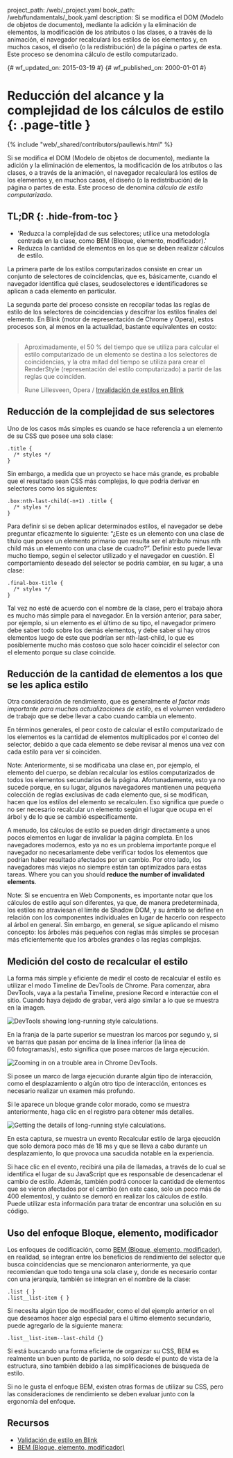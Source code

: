 project_path: /web/_project.yaml
book_path: /web/fundamentals/_book.yaml
description: Si se modifica el DOM (Modelo de objetos de documento), mediante la adición y la eliminación de elementos, la modificación de los atributos o las clases, o a través de la animación, el navegador recalculará los estilos de los elementos y, en muchos casos, el diseño (o la redistribución) de la página o partes de esta. Este proceso se denomina cálculo de estilo computarizado.

{# wf_updated_on: 2015-03-19 #}
{# wf_published_on: 2000-01-01 #}

# Reducción del alcance y la complejidad de los cálculos de estilo {: .page-title }

{% include "web/_shared/contributors/paullewis.html" %}


Si se modifica el DOM (Modelo de objetos de documento), mediante la adición y la eliminación de elementos, la modificación de los atributos o las clases, o a través de la animación, el navegador recalculará los estilos de los elementos y, en muchos casos, el diseño (o la redistribución) de la página o partes de esta. Este proceso de denomina <em>cálculo de estilo computarizado</em>.

## TL;DR {: .hide-from-toc }
- 'Reduzca la complejidad de sus selectores; utilice una metodología centrada en la clase, como BEM (Bloque, elemento, modificador).'
- Reduzca la cantidad de elementos en los que se deben realizar cálculos de estilo.


La primera parte de los estilos computarizados consiste en crear un conjunto de selectores de coincidencias, que es, básicamente, cuando el navegador identifica qué clases, seudoselectores e identificadores se aplican a cada elemento en particular.

La segunda parte del proceso consiste en recopilar todas las reglas de estilo de los selectores de coincidencias y descifrar los estilos finales del elemento. En Blink (motor de representación de Chrome y Opera), estos procesos son, al menos en la actualidad, bastante equivalentes en costo:

<div class="quote" style="margin-top: 30px;">
  <div class="container">
    <blockquote class="quote__content g-wide--push-1 g-wide--pull-1 g-medium--push-1">Aproximadamente, el 50 % del tiempo que se utiliza para calcular el estilo computarizado de un elemento se destina a los selectores de coincidencias, y la otra mitad del tiempo se utiliza para crear el RenderStyle (representación del estilo computarizado) a partir de las reglas que coinciden.
    <p>Rune Lillesveen, Opera / <a href="https://docs.google.com/document/d/1vEW86DaeVs4uQzNFI5R-_xS9TcS1Cs_EUsHRSgCHGu8/edit">Invalidación de estilos en Blink</a></p>
    </blockquote>
  </div>
</div>


## Reducción de la complejidad de sus selectores

Uno de los casos más simples es cuando se hace referencia a un elemento de su CSS que posee una sola clase:


    .title {
      /* styles */
    }
    

Sin embargo, a medida que un proyecto se hace más grande, es probable que el resultado sean CSS más complejas, lo que podría derivar en selectores como los siguientes:


    .box:nth-last-child(-n+1) .title {
      /* styles */
    }
    

Para definir si se deben aplicar determinados estilos, el navegador se debe preguntar eficazmente lo siguiente: “¿Este es un elemento con una clase de título que posee un elemento primario que resulta ser el atributo minus nth child más un elemento con una clase de cuadro?”. Definir esto puede llevar mucho tiempo, según el selector utilizado y el navegador en cuestión. El comportamiento deseado del selector se podría cambiar, en su lugar, a una clase:


    .final-box-title {
      /* styles */
    }
    

Tal vez no esté de acuerdo con el nombre de la clase, pero el trabajo ahora es mucho más simple para el navegador. En la versión anterior, para saber, por ejemplo, si un elemento es el último de su tipo, el navegador primero debe saber todo sobre los demás elementos, y debe saber si hay otros elementos luego de este que podrían ser nth-last-child, lo que es posiblemente mucho más costoso que solo hacer coincidir el selector con el elemento porque su clase coincide.

## Reducción de la cantidad de elementos a los que se les aplica estilo
Otra consideración de rendimiento, que es generalmente _el factor más importante para muchas actualizaciones de estilo_, es el volumen verdadero de trabajo que se debe llevar a cabo cuando cambia un elemento.

En términos generales, el peor costo de calcular el estilo computarizado de los elementos es la cantidad de elementos multiplicados por el conteo del selector, debido a que cada elemento se debe revisar al menos una vez con cada estilo para ver si coinciden.

Note: Anteriormente, si se modificaba una clase en, por ejemplo, el elemento del cuerpo, se debían recalcular los estilos computarizados de todos los elementos secundarios de la página. Afortunadamente, esto ya no sucede porque, en su lugar, algunos navegadores mantienen una pequeña colección de reglas exclusivas de cada elemento que, si se modifican, hacen que los estilos del elemento se recalculen. Eso significa que puede o no ser necesario recalcular un elemento según el lugar que ocupa en el árbol y de lo que se cambió específicamente.

A menudo, los cálculos de estilo se pueden dirigir directamente a unos pocos elementos en lugar de invalidar la página completa. En los navegadores modernos, esto ya no es un problema importante porque el navegador no necesariamente debe verificar todos los elementos que podrían haber resultado afectados por un cambio. Por otro lado, los navegadores más viejos no siempre están tan optimizados para estas tareas. Where you can you should **reduce the number of invalidated elements**.

Note: Si se encuentra en Web Components, es importante notar que los cálculos de estilo aquí son diferentes, ya que, de manera predeterminada, los estilos no atraviesan el límite de Shadow DOM, y su ámbito se define en relación con los componentes individuales en lugar de hacerlo con respecto al árbol en general. Sin embargo, en general, se sigue aplicando el mismo concepto: los árboles más pequeños con reglas más simples se procesan más eficientemente que los árboles grandes o las reglas complejas.

## Medición del costo de recalcular el estilo
La forma más simple y eficiente de medir el costo de recalcular el estilo es utilizar el modo Timeline de DevTools de Chrome. Para comenzar, abra DevTools, vaya a la pestaña Timeline, presione Record e interactúe con el sitio. Cuando haya dejado de grabar, verá algo similar a lo que se muestra en la imagen.

<img src="images/reduce-the-scope-and-complexity-of-style-calculations/long-running-style.jpg" class="g--centered" alt="DevTools showing long-running style calculations.">

En la franja de la parte superior se muestran los marcos por segundo y, si ve barras que pasan por encima de la línea inferior (la línea de 60 fotogramas/s), esto significa que posee marcos de larga ejecución.

<img src="images/reduce-the-scope-and-complexity-of-style-calculations/frame-selection.jpg" class="g--centered" alt="Zooming in on a trouble area in Chrome DevTools.">

Si posee un marco de larga ejecución durante algún tipo de interacción, como el desplazamiento o algún otro tipo de interacción, entonces es necesario realizar un examen más profundo.

Si le aparece un bloque grande color morado, como se muestra anteriormente, haga clic en el registro para obtener más detalles.

<img src="images/reduce-the-scope-and-complexity-of-style-calculations/style-details.jpg" class="g--centered" alt="Getting the details of long-running style calculations.">

En esta captura, se muestra un evento Recalcular estilo de larga ejecución que solo demora poco más de 18 ms y que se lleva a cabo durante un desplazamiento, lo que provoca una sacudida notable en la experiencia.

Si hace clic en el evento, recibirá una pila de llamadas, a través de lo cual se identifica el lugar de su JavaScript que es responsable de desencadenar el cambio de estilo. Además, también podrá conocer la cantidad de elementos que se vieron afectados por el cambio (en este caso, solo un poco más de 400 elementos), y cuánto se demoró en realizar los cálculos de estilo. Puede utilizar esta información para tratar de encontrar una solución en su código.

## Uso del enfoque Bloque, elemento, modificador
Los enfoques de codificación, como [BEM (Bloque, elemento, modificador)](https://bem.info/), en realidad, se integran entre los beneficios de rendimiento del selector que busca coincidencias que se mencionaron anteriormente, ya que recomiendan que todo tenga una sola clase y, donde es necesario contar con una jerarquía, también se integran en el nombre de la clase:


    .list { }
    .list__list-item { }
    

Si necesita algún tipo de modificador, como el del ejemplo anterior en el que deseamos hacer algo especial para el último elemento secundario, puede agregarlo de la siguiente manera:


    .list__list-item--last-child {}
    

Si está buscando una forma eficiente de organizar su CSS, BEM es realmente un buen punto de partida, no solo desde el punto de vista de la estructura, sino también debido a las simplificaciones de búsqueda de estilo.

Si no le gusta el enfoque BEM, existen otras formas de utilizar su CSS, pero las consideraciones de rendimiento se deben evaluar junto con la ergonomía del enfoque.

## Recursos

* [Validación de estilo en Blink](https://docs.google.com/document/d/1vEW86DaeVs4uQzNFI5R-_xS9TcS1Cs_EUsHRSgCHGu8/edit)
* [BEM (Bloque, elemento, modificador)](https://bem.info/)


